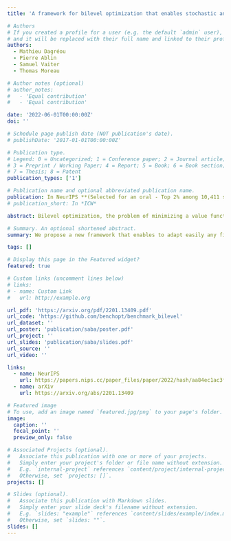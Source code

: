 ```yaml
---
title: 'A framework for bilevel optimization that enables stochastic and global variance reduction algorithms'

# Authors
# If you created a profile for a user (e.g. the default `admin` user), write the username (folder name) here
# and it will be replaced with their full name and linked to their profile.
authors:
  - Mathieu Dagréou
  - Pierre Ablin
  - Samuel Vaiter
  - Thomas Moreau

# Author notes (optional)
# author_notes:
#   - 'Equal contribution'
#   - 'Equal contribution'

date: '2022-06-01T00:00:00Z'
doi: ''

# Schedule page publish date (NOT publication's date).
# publishDate: '2017-01-01T00:00:00Z'

# Publication type.
# Legend: 0 = Uncategorized; 1 = Conference paper; 2 = Journal article;
# 3 = Preprint / Working Paper; 4 = Report; 5 = Book; 6 = Book section;
# 7 = Thesis; 8 = Patent
publication_types: ['1']

# Publication name and optional abbreviated publication name.
publication: In NeurIPS **(Selected for an oral - Top 2% among 10,411 submissions)**
# publication_short: In *ICW*

abstract: Bilevel optimization, the problem of minimizing a value function which involves the arg-minimum of another function, appears in many areas of machine learning. In a large scale setting where the number of samples is huge, it is crucial to develop stochastic methods, which only use a few samples at a time to progress. However, computing the gradient of the value function involves solving a linear system, which makes it difficult to derive unbiased stochastic estimates. To overcome this problem we introduce a novel framework, in which the solution of the inner problem, the solution of the linear system, and the main variable evolve at the same time. These directions are written as a sum, making it straightforward to derive unbiased estimates. The simplicity of our approach allows us to develop global variance reduction algorithms, where the dynamics of all variables is subject to variance reduction. We demonstrate that SABA, an adaptation of the celebrated SAGA algorithm in our framework, has {{< math >}}$\mathcal{O}(\frac1T)${{< /math >}} convergence rate, and that it achieves linear convergence under Polyak-Lojasciewicz assumption. This is the first stochastic algorithm for bilevel optimization that verifies either of these properties. Numerical experiments validate the usefulness of our method. 

# Summary. An optional shortened abstract.
summary: We propose a new framework that enables to adapt easily any first order stochastic optimization algorithm for bilevel optimization problems. In this framework, we propose SOBA, a direct adaptation of SGD, and SABA, a direct adaptation of SAGA.

tags: []

# Display this page in the Featured widget?
featured: true

# Custom links (uncomment lines below)
# links:
# - name: Custom Link
#   url: http://example.org

url_pdf: 'https://arxiv.org/pdf/2201.13409.pdf'
url_code: 'https://github.com/benchopt/benchmark_bilevel'
url_dataset: ''
url_poster: 'publication/saba/poster.pdf'
url_project: ''
url_slides: 'publication/saba/slides.pdf'
url_source: ''
url_video: ''

links:
  - name: NeurIPS
    url: https://papers.nips.cc/paper_files/paper/2022/hash/aa84ec1ac3f5fdcf77bce2c22705ab77-Abstract-Conference.html
  - name: arXiv
    url: https://arxiv.org/abs/2201.13409

# Featured image
# To use, add an image named `featured.jpg/png` to your page's folder.
image:
  caption: ''
  focal_point: ''
  preview_only: false

# Associated Projects (optional).
#   Associate this publication with one or more of your projects.
#   Simply enter your project's folder or file name without extension.
#   E.g. `internal-project` references `content/project/internal-project/index.md`.
#   Otherwise, set `projects: []`.
projects: []

# Slides (optional).
#   Associate this publication with Markdown slides.
#   Simply enter your slide deck's filename without extension.
#   E.g. `slides: "example"` references `content/slides/example/index.md`.
#   Otherwise, set `slides: ""`.
slides: []
---
```


<!-- {{% callout note %}}
Click the _Cite_ button above to demo the feature to enable visitors to import publication metadata into their reference management software.
{{% /callout %}} -->

<!-- {{% callout note %}}
Create your slides in Markdown - click the _Slides_ button to check out the example.
{{% /callout %}} -->

<!-- Supplementary notes can be added here, including [code, math, and images](https://wowchemy.com/docs/writing-markdown-latex/). -->
